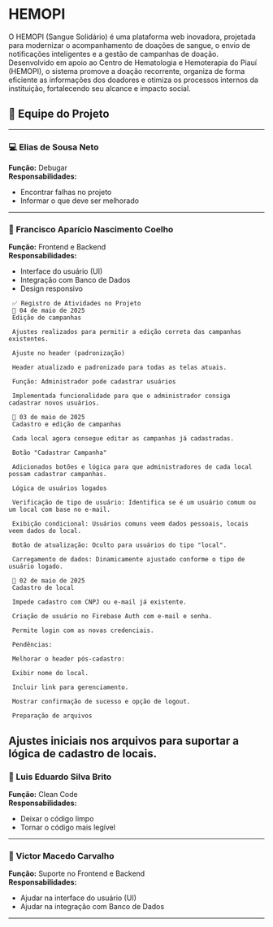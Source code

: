 # HEMOPI
 O HEMOPI (Sangue Solidário) é uma plataforma web inovadora, projetada para modernizar o acompanhamento de doações de sangue, o envio de notificações inteligentes e a gestão de campanhas de doação. Desenvolvido em apoio ao Centro de Hematologia e Hemoterapia do Piauí (HEMOPI), o sistema promove a doação recorrente, organiza de forma eficiente as informações dos doadores e otimiza os processos internos da instituição, fortalecendo seu alcance e impacto social.

## 👥 Equipe do Projeto

---

### 💻 Elias de Sousa Neto  
**Função:** Debugar  
**Responsabilidades:**  
- Encontrar falhas no projeto  
- Informar o que deve ser melhorado  

---

### 🎨 Francisco Aparício Nascimento Coelho  
**Função:** Frontend e Backend  
**Responsabilidades:**  
- Interface do usuário (UI)  
- Integração com Banco de Dados 
- Design responsivo  
```
 ✅ Registro de Atividades no Projeto
 📅 04 de maio de 2025
 Edição de campanhas
 
 Ajustes realizados para permitir a edição correta das campanhas existentes.
 
 Ajuste no header (padronização)
 
 Header atualizado e padronizado para todas as telas atuais.
 
 Função: Administrador pode cadastrar usuários
 
 Implementada funcionalidade para que o administrador consiga cadastrar novos usuários.
 
 📅 03 de maio de 2025
 Cadastro e edição de campanhas
 
 Cada local agora consegue editar as campanhas já cadastradas.
 
 Botão "Cadastrar Campanha"
 
 Adicionados botões e lógica para que administradores de cada local possam cadastrar campanhas.
 
 Lógica de usuários logados
 
 Verificação de tipo de usuário: Identifica se é um usuário comum ou um local com base no e-mail.
 
 Exibição condicional: Usuários comuns veem dados pessoais, locais veem dados do local.
 
 Botão de atualização: Oculto para usuários do tipo "local".
 
 Carregamento de dados: Dinamicamente ajustado conforme o tipo de usuário logado.
 
 📅 02 de maio de 2025
 Cadastro de local
 
 Impede cadastro com CNPJ ou e-mail já existente.
 
 Criação de usuário no Firebase Auth com e-mail e senha.
 
 Permite login com as novas credenciais.
 
 Pendências:
 
 Melhorar o header pós-cadastro:
 
 Exibir nome do local.
 
 Incluir link para gerenciamento.
 
 Mostrar confirmação de sucesso e opção de logout.
 
 Preparação de arquivos

```
Ajustes iniciais nos arquivos para suportar a lógica de cadastro de locais.
---

### 🧹 Luis Eduardo Silva Brito  
**Função:** Clean Code  
**Responsabilidades:**  
- Deixar o código limpo  
- Tornar o código mais legível  

---

### 🧩 Victor Macedo Carvalho  
**Função:** Suporte no Frontend e Backend  
**Responsabilidades:**  
- Ajudar na interface do usuário (UI)  
- Ajudar na integração com Banco de Dados  

---
